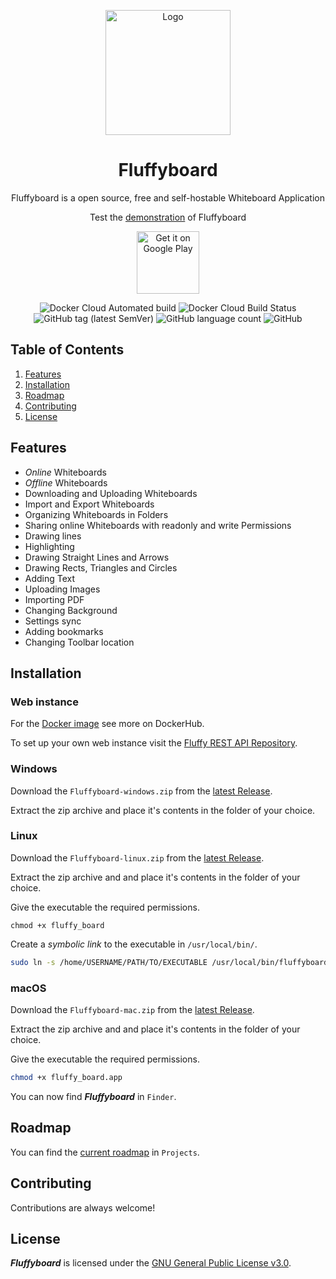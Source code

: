 <p align="center"><img src="https://cdn.oblivioncoding.pro/fluffy_board/AppLogo.png" height="200" alt="Logo"></p>

<h1 align="center">Fluffyboard</h1>

<p align="center">Fluffyboard is a open source, free and self-hostable Whiteboard Application</p>
<p align="center">Test the <a href="https://fluffyboard.obco.pro/">demonstration</a> of Fluffyboard</p>

<p align="center">
  <a href='https://play.google.com/store/apps/details?id=pro.oblivioncoding.fluffy_board&pcampaignid=pcampaignidMKT-Other-global-all-co-prtnr-py-PartBadge-Mar2515-1'>
    <img alt='Get it on Google Play' src='https://play.google.com/intl/en_us/badges/static/images/badges/en_badge_web_generic.png'/ height="100">
  </a>  
</p>
<p align="center">
  <img src="https://img.shields.io/docker/cloud/automated/yonggan/fluffy_board-web" alt="Docker Cloud Automated build" heigt="50">
  <img src="https://img.shields.io/docker/cloud/build/yonggan/fluffy_board-web" alt="Docker Cloud Build Status" heigt="50">
  <img alt="GitHub tag (latest SemVer)" src="https://img.shields.io/github/v/tag/Y0ngg4n/fluffy_board" heigt="50">
  <img alt="GitHub language count" src="https://img.shields.io/github/languages/count/Y0ngg4n/fluffy_board" heigt="50">
  <img alt="GitHub" src="https://img.shields.io/github/license/Y0ngg4n/fluffy_board" heigt="50">
</p>

<h2>Table of Contents</h2>

<ol>
    <li><a href="#Features">Features</a></li>
    <li><a href="#Installation">Installation</a></li>
    <li><a href="#Roadmap">Roadmap</a></li>
    <li><a href="#Contributing">Contributing</a></li>
    <li><a href="#License">License</a></li>
</ol>

<h2 id="Features">Features</h2>

<ul>
    <li><i>Online</i> Whiteboards</li>
    <li><i>Offline</i> Whiteboards</li>
    <li>Downloading and Uploading Whiteboards</li>
    <li>Import and Export Whiteboards</li>
    <li>Organizing Whiteboards in Folders</li>
    <li>Sharing online Whiteboards with readonly and write Permissions</li>
    <li>Drawing lines</li>
    <li>Highlighting</li>
    <li>Drawing Straight Lines and Arrows</li>
    <li>Drawing Rects, Triangles and Circles</li>
    <li>Adding Text</li>
    <li>Uploading Images</li>
    <li>Importing PDF</li>
    <li>Changing Background</li>
    <li>Settings sync</li>
    <li>Adding bookmarks</li>
    <li>Changing Toolbar location</li>
</ul>



<h2 id="Installation">Installation</h2>

### Web instance

For the <a href="https://hub.docker.com/repository/docker/yonggan/fluffy_board-web/">Docker image</a> see more on DockerHub.

To set up your own web instance visit the <a href="Repository">Fluffy REST API Repository</a>.

### Windows

Download the `Fluffyboard-windows.zip` from the <a href="https://github.com/Y0ngg4n/fluffy_board/releases">latest Release</a>.

Extract the zip archive and place it's contents in the folder of your choice.

### Linux

Download the `Fluffyboard-linux.zip` from the <a href="https://github.com/Y0ngg4n/fluffy_board/releases">latest Release</a>.

Extract the zip archive and and place it's contents in the folder of your choice.

Give the executable the required permissions.

```terminal
chmod +x fluffy_board
```

Create a *symbolic link* to the executable in `/usr/local/bin/`.

```sh
sudo ln -s /home/USERNAME/PATH/TO/EXECUTABLE /usr/local/bin/fluffyboard
```

### macOS

Download the `Fluffyboard-mac.zip` from the <a href="https://github.com/Y0ngg4n/fluffy_board/releases">latest Release</a>.

Extract the zip archive and and place it's contents in the folder of your choice.

Give the executable the required permissions.

```sh
chmod +x fluffy_board.app
```

You can now find ***Fluffyboard*** in `Finder`.

<h2 id="Roadmap">Roadmap</h2>

You can find the <a href="https://github.com/Y0ngg4n/fluffy_board/projects/2">current roadmap</a> in `Projects`.

<h2 id="Contributing">Contributing</h2>

Contributions are always welcome!

<h2 id="License">License</h2>

***Fluffyboard*** is licensed under the <a href="GNU General Public License v3.0">GNU General Public License v3.0</a>.

